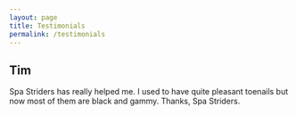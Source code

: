 ```yaml
---
layout: page
title: Testimonials
permalink: /testimonials
---
```


## Tim

Spa Striders has really helped me. I used to have quite pleasant
toenails but now most of them are black and gammy. Thanks, Spa Striders.

